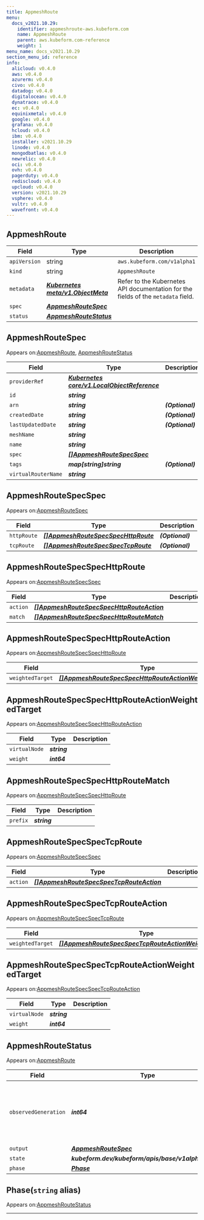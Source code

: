 ```yaml
---
title: AppmeshRoute
menu:
  docs_v2021.10.29:
    identifier: appmeshroute-aws.kubeform.com
    name: AppmeshRoute
    parent: aws.kubeform.com-reference
    weight: 1
menu_name: docs_v2021.10.29
section_menu_id: reference
info:
  alicloud: v0.4.0
  aws: v0.4.0
  azurerm: v0.4.0
  civo: v0.4.0
  datadog: v0.4.0
  digitalocean: v0.4.0
  dynatrace: v0.4.0
  ec: v0.4.0
  equinixmetal: v0.4.0
  google: v0.4.0
  grafana: v0.4.0
  hcloud: v0.4.0
  ibm: v0.4.0
  installer: v2021.10.29
  linode: v0.4.0
  mongodbatlas: v0.4.0
  newrelic: v0.4.0
  oci: v0.4.0
  ovh: v0.4.0
  pagerduty: v0.4.0
  rediscloud: v0.4.0
  upcloud: v0.4.0
  version: v2021.10.29
  vsphere: v0.4.0
  vultr: v0.4.0
  wavefront: v0.4.0
---
```


## AppmeshRoute
| Field | Type | Description |
| ------ | ----- | ----------- |
| `apiVersion` | string | `aws.kubeform.com/v1alpha1` |
|    `kind` | string | `AppmeshRoute` |
| `metadata` | ***[Kubernetes meta/v1.ObjectMeta](https://v1-18.docs.kubernetes.io/docs/reference/generated/kubernetes-api/v1.18/#objectmeta-v1-meta)***|Refer to the Kubernetes API documentation for the fields of the `metadata` field.|
| `spec` | ***[AppmeshRouteSpec](#appmeshroutespec)***||
| `status` | ***[AppmeshRouteStatus](#appmeshroutestatus)***||
## AppmeshRouteSpec

Appears on:[AppmeshRoute](#appmeshroute), [AppmeshRouteStatus](#appmeshroutestatus)

| Field | Type | Description |
| ------ | ----- | ----------- |
| `providerRef` | ***[Kubernetes core/v1.LocalObjectReference](https://v1-18.docs.kubernetes.io/docs/reference/generated/kubernetes-api/v1.18/#localobjectreference-v1-core)***||
| `id` | ***string***||
| `arn` | ***string***| ***(Optional)*** |
| `createdDate` | ***string***| ***(Optional)*** |
| `lastUpdatedDate` | ***string***| ***(Optional)*** |
| `meshName` | ***string***||
| `name` | ***string***||
| `spec` | ***[[]AppmeshRouteSpecSpec](#appmeshroutespecspec)***||
| `tags` | ***map[string]string***| ***(Optional)*** |
| `virtualRouterName` | ***string***||
## AppmeshRouteSpecSpec

Appears on:[AppmeshRouteSpec](#appmeshroutespec)

| Field | Type | Description |
| ------ | ----- | ----------- |
| `httpRoute` | ***[[]AppmeshRouteSpecSpecHttpRoute](#appmeshroutespecspechttproute)***| ***(Optional)*** |
| `tcpRoute` | ***[[]AppmeshRouteSpecSpecTcpRoute](#appmeshroutespecspectcproute)***| ***(Optional)*** |
## AppmeshRouteSpecSpecHttpRoute

Appears on:[AppmeshRouteSpecSpec](#appmeshroutespecspec)

| Field | Type | Description |
| ------ | ----- | ----------- |
| `action` | ***[[]AppmeshRouteSpecSpecHttpRouteAction](#appmeshroutespecspechttprouteaction)***||
| `match` | ***[[]AppmeshRouteSpecSpecHttpRouteMatch](#appmeshroutespecspechttproutematch)***||
## AppmeshRouteSpecSpecHttpRouteAction

Appears on:[AppmeshRouteSpecSpecHttpRoute](#appmeshroutespecspechttproute)

| Field | Type | Description |
| ------ | ----- | ----------- |
| `weightedTarget` | ***[[]AppmeshRouteSpecSpecHttpRouteActionWeightedTarget](#appmeshroutespecspechttprouteactionweightedtarget)***||
## AppmeshRouteSpecSpecHttpRouteActionWeightedTarget

Appears on:[AppmeshRouteSpecSpecHttpRouteAction](#appmeshroutespecspechttprouteaction)

| Field | Type | Description |
| ------ | ----- | ----------- |
| `virtualNode` | ***string***||
| `weight` | ***int64***||
## AppmeshRouteSpecSpecHttpRouteMatch

Appears on:[AppmeshRouteSpecSpecHttpRoute](#appmeshroutespecspechttproute)

| Field | Type | Description |
| ------ | ----- | ----------- |
| `prefix` | ***string***||
## AppmeshRouteSpecSpecTcpRoute

Appears on:[AppmeshRouteSpecSpec](#appmeshroutespecspec)

| Field | Type | Description |
| ------ | ----- | ----------- |
| `action` | ***[[]AppmeshRouteSpecSpecTcpRouteAction](#appmeshroutespecspectcprouteaction)***||
## AppmeshRouteSpecSpecTcpRouteAction

Appears on:[AppmeshRouteSpecSpecTcpRoute](#appmeshroutespecspectcproute)

| Field | Type | Description |
| ------ | ----- | ----------- |
| `weightedTarget` | ***[[]AppmeshRouteSpecSpecTcpRouteActionWeightedTarget](#appmeshroutespecspectcprouteactionweightedtarget)***||
## AppmeshRouteSpecSpecTcpRouteActionWeightedTarget

Appears on:[AppmeshRouteSpecSpecTcpRouteAction](#appmeshroutespecspectcprouteaction)

| Field | Type | Description |
| ------ | ----- | ----------- |
| `virtualNode` | ***string***||
| `weight` | ***int64***||
## AppmeshRouteStatus

Appears on:[AppmeshRoute](#appmeshroute)

| Field | Type | Description |
| ------ | ----- | ----------- |
| `observedGeneration` | ***int64***| ***(Optional)*** Resource generation, which is updated on mutation by the API Server.|
| `output` | ***[AppmeshRouteSpec](#appmeshroutespec)***| ***(Optional)*** |
| `state` | ***kubeform.dev/kubeform/apis/base/v1alpha1.State***| ***(Optional)*** |
| `phase` | ***[Phase](#phase)***| ***(Optional)*** |
## Phase(`string` alias)

Appears on:[AppmeshRouteStatus](#appmeshroutestatus)

---
